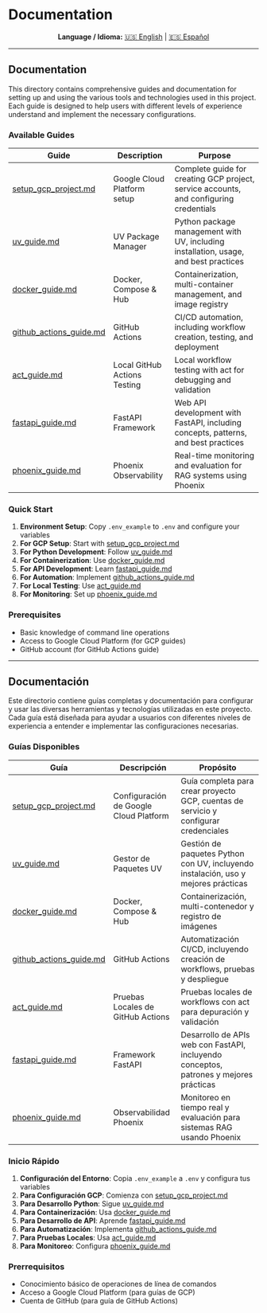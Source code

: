 # Documentation

<div align="center">

**Language / Idioma:**
[🇺🇸 English](#documentation) | [🇪🇸 Español](#documentación)

</div>

---

## Documentation

This directory contains comprehensive guides and documentation for setting up and using the various tools and technologies used in this project. Each guide is designed to help users with different levels of experience understand and implement the necessary configurations.

### Available Guides

| Guide | Description | Purpose |
|-------|-------------|---------|
| [setup_gcp_project.md](setup_gcp_project.md) | Google Cloud Platform setup | Complete guide for creating GCP project, service accounts, and configuring credentials |
| [uv_guide.md](uv_guide.md) | UV Package Manager | Python package management with UV, including installation, usage, and best practices |
| [docker_guide.md](docker_guide.md) | Docker, Compose & Hub | Containerization, multi-container management, and image registry |
| [github_actions_guide.md](github_actions_guide.md) | GitHub Actions | CI/CD automation, including workflow creation, testing, and deployment |
| [act_guide.md](act_guide.md) | Local GitHub Actions Testing | Local workflow testing with act for debugging and validation |
| [fastapi_guide.md](fastapi_guide.md) | FastAPI Framework | Web API development with FastAPI, including concepts, patterns, and best practices |
| [phoenix_guide.md](phoenix_guide.md) | Phoenix Observability | Real-time monitoring and evaluation for RAG systems using Phoenix |

### Quick Start

1. **Environment Setup**: Copy `.env_example` to `.env` and configure your variables
2. **For GCP Setup**: Start with [setup_gcp_project.md](setup_gcp_project.md)
3. **For Python Development**: Follow [uv_guide.md](uv_guide.md)
4. **For Containerization**: Use [docker_guide.md](docker_guide.md)
5. **For API Development**: Learn [fastapi_guide.md](fastapi_guide.md)
6. **For Automation**: Implement [github_actions_guide.md](github_actions_guide.md)
7. **For Local Testing**: Use [act_guide.md](act_guide.md)
8. **For Monitoring**: Set up [phoenix_guide.md](phoenix_guide.md)

### Prerequisites

- Basic knowledge of command line operations
- Access to Google Cloud Platform (for GCP guides)
- GitHub account (for GitHub Actions guide)

---

## Documentación

Este directorio contiene guías completas y documentación para configurar y usar las diversas herramientas y tecnologías utilizadas en este proyecto. Cada guía está diseñada para ayudar a usuarios con diferentes niveles de experiencia a entender e implementar las configuraciones necesarias.

### Guías Disponibles

| Guía | Descripción | Propósito |
|------|-------------|-----------|
| [setup_gcp_project.md](setup_gcp_project.md) | Configuración de Google Cloud Platform | Guía completa para crear proyecto GCP, cuentas de servicio y configurar credenciales |
| [uv_guide.md](uv_guide.md) | Gestor de Paquetes UV | Gestión de paquetes Python con UV, incluyendo instalación, uso y mejores prácticas |
| [docker_guide.md](docker_guide.md) | Docker, Compose & Hub | Containerización, multi-contenedor y registro de imágenes |
| [github_actions_guide.md](github_actions_guide.md) | GitHub Actions | Automatización CI/CD, incluyendo creación de workflows, pruebas y despliegue |
| [act_guide.md](act_guide.md) | Pruebas Locales de GitHub Actions | Pruebas locales de workflows con act para depuración y validación |
| [fastapi_guide.md](fastapi_guide.md) | Framework FastAPI | Desarrollo de APIs web con FastAPI, incluyendo conceptos, patrones y mejores prácticas |
| [phoenix_guide.md](phoenix_guide.md) | Observabilidad Phoenix | Monitoreo en tiempo real y evaluación para sistemas RAG usando Phoenix |

### Inicio Rápido

1. **Configuración del Entorno**: Copia `.env_example` a `.env` y configura tus variables
2. **Para Configuración GCP**: Comienza con [setup_gcp_project.md](setup_gcp_project.md)
3. **Para Desarrollo Python**: Sigue [uv_guide.md](uv_guide.md)
4. **Para Containerización**: Usa [docker_guide.md](docker_guide.md)
5. **Para Desarrollo de API**: Aprende [fastapi_guide.md](fastapi_guide.md)
6. **Para Automatización**: Implementa [github_actions_guide.md](github_actions_guide.md)
7. **Para Pruebas Locales**: Usa [act_guide.md](act_guide.md)
8. **Para Monitoreo**: Configura [phoenix_guide.md](phoenix_guide.md)

### Prerrequisitos

- Conocimiento básico de operaciones de línea de comandos
- Acceso a Google Cloud Platform (para guías de GCP)
- Cuenta de GitHub (para guía de GitHub Actions)
